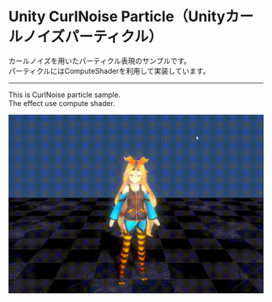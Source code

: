 # Unity CurlNoise Particle（Unityカールノイズパーティクル）

カールノイズを用いたパーティクル表現のサンプルです。  
パーティクルにはComputeShaderを利用して実装しています。

--------------------

This is CurlNoise particle sample.  
The effect use compute shader.

![Particle demo](unity-chan-particle-sample.gif)